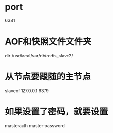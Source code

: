  # port 
 
 6381
 
 # AOF和快照文件文件夹
 
 dir /usr/local/var/db/redis_slave2/

 # 从节点要跟随的主节点
 
 slaveof 127.0.0.1 6379
 
 # 如果设置了密码，就要设置
 
 masterauth master-password